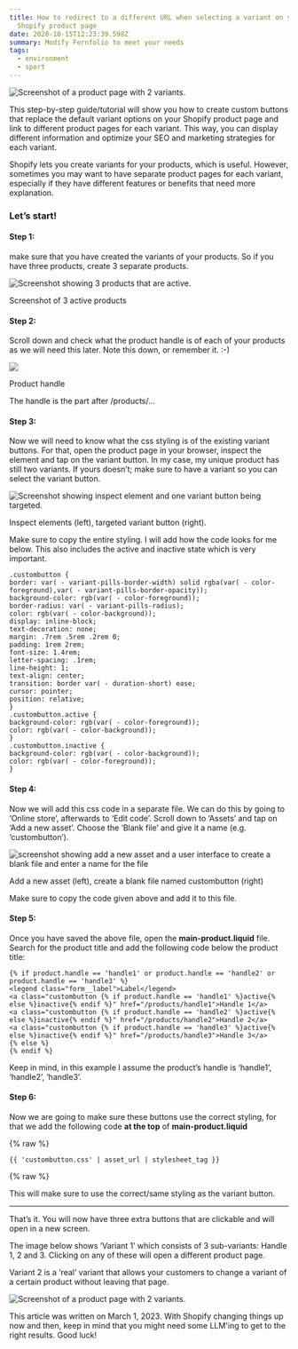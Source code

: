 ```yaml
---
title: How to redirect to a different URL when selecting a variant on your
  Shopify product page
date: 2020-10-15T12:23:39.598Z
summary: Modify Fernfolio to meet your needs
tags:
  - environment
  - sport
---
```

![Screenshot of a product page with 2 variants.](/src/assets/img/screenshot-of-a-product-page-with-2-variants.jpeg)



This step-by-step guide/tutorial will show you how to create custom buttons that replace the default variant options on your Shopify product page and link to different product pages for each variant. This way, you can display different information and optimize your SEO and marketing strategies for each variant.

Shopify lets you create variants for your products, which is useful. However, sometimes you may want to have separate product pages for each variant, especially if they have different features or benefits that need more explanation.



### **Let’s start!**

#### **Step 1:**

make sure that you have created the variants of your products. So if you have three products, create 3 separate products.

![Screenshot showing 3 products that are active.](/src/assets/img/screenshot-showing-3-products-that-are-active.jpeg)

Screenshot of 3 active products

#### Step 2:

Scroll down and check what the product handle is of each of your products as we will need this later. Note this down, or remember it. :-)

![](/src/assets/img/image-2.jpeg)

Product handle

The handle is the part after /products/…

#### Step 3:

Now we will need to know what the css styling is of the existing variant buttons. For that, open the product page in your browser, inspect the element and tap on the variant button. In my case, my unique product has still two variants. If yours doesn’t; make sure to have a variant so you can select the variant button.

![Screenshot showing inspect element and one variant button being targeted.](/src/assets/img/screenshot-showing-inspect-element-and-one-variant-button-being-targeted.jpeg)

Inspect elements (left), targeted variant button (right).

Make sure to copy the entire styling. I will add how the code looks for me below. This also includes the active and inactive state which is very important.

```
.custombutton {
border: var( - variant-pills-border-width) solid rgba(var( - color-foreground),var( - variant-pills-border-opacity));
background-color: rgb(var( - color-foreground));
border-radius: var( - variant-pills-radius);
color: rgb(var( - color-background));
display: inline-block;
text-decoration: none;
margin: .7rem .5rem .2rem 0;
padding: 1rem 2rem;
font-size: 1.4rem;
letter-spacing: .1rem;
line-height: 1;
text-align: center;
transition: border var( - duration-short) ease;
cursor: pointer;
position: relative;
}
.custombutton.active {
background-color: rgb(var( - color-foreground));
color: rgb(var( - color-background));
}
.custombutton.inactive {
background-color: rgb(var( - color-background));
color: rgb(var( - color-foreground));
}
```

#### Step 4:

Now we will add this css code in a separate file. We can do this by going to ‘Online store’, afterwards to ‘Edit code’. Scroll down to ‘Assets’ and tap on ‘Add a new asset’. Choose the ‘Blank file’ and give it a name (e.g. ‘custombutton’).

![screenshot showing add a new asset and a user interface to create a blank file and enter a name for the file](/src/assets/img/screenshot-showing-add-a-new-asset-and-a-user-interface-to-create-a-blank-file-and-enter-a-name-for-the-file.jpeg)

Add a new asset (left), create a blank file named custombutton (right)

Make sure to copy the code given above and add it to this file.

#### Step 5:

Once you have saved the above file, open the **main-product.liquid** file. Search for the product title and add the following code below the product title:

```
{% if product.handle == 'handle1' or product.handle == 'handle2' or product.handle == 'handle3' %}
<legend class="form__label">Label</legend>
<a class="custombutton {% if product.handle == 'handle1' %}active{% else %}inactive{% endif %}" href="/products/handle1">Handle 1</a>
<a class="custombutton {% if product.handle == 'handle2' %}active{% else %}inactive{% endif %}" href="/products/handle2">Handle 2</a>
<a class="custombutton {% if product.handle == 'handle3' %}active{% else %}inactive{% endif %}" href="/products/handle3">Handle 3</a>
{% else %}
{% endif %}
```

Keep in mind, in this example I assume the product’s handle is ‘handle1’, ‘handle2’, ‘handle3’.

#### Step 6:

Now we are going to make sure these buttons use the correct styling, for that we add the following code **at the top** of **main-product.liquid**

{% raw %}
```
{{ 'custombutton.css' | asset_url | stylesheet_tag }}
```
{% raw %}

This will make sure to use the correct/same styling as the variant button.



- - -



That’s it. You will now have three extra buttons that are clickable and will open in a new screen.

The image below shows ‘Variant 1’ which consists of 3 sub-variants: Handle 1, 2 and 3. Clicking on any of these will open a different product page.

Variant 2 is a ‘real’ variant that allows your customers to change a variant of a certain product without leaving that page.

![Screenshot of a product page with 2 variants.](/src/assets/img/screenshot-of-a-product-page-with-2-variants.jpeg)



This article was written on March 1, 2023. With Shopify changing things up now and then, keep in mind that you might need some LLM'ing to get to the right results. Good luck!